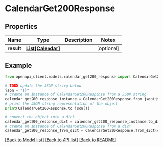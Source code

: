 # CalendarGet200Response


## Properties

Name | Type | Description | Notes
------------ | ------------- | ------------- | -------------
**result** | [**List[Calendar]**](Calendar.md) |  | [optional] 

## Example

```python
from openapi_client.models.calendar_get200_response import CalendarGet200Response

# TODO update the JSON string below
json = "{}"
# create an instance of CalendarGet200Response from a JSON string
calendar_get200_response_instance = CalendarGet200Response.from_json(json)
# print the JSON string representation of the object
print(CalendarGet200Response.to_json())

# convert the object into a dict
calendar_get200_response_dict = calendar_get200_response_instance.to_dict()
# create an instance of CalendarGet200Response from a dict
calendar_get200_response_from_dict = CalendarGet200Response.from_dict(calendar_get200_response_dict)
```
[[Back to Model list]](../README.md#documentation-for-models) [[Back to API list]](../README.md#documentation-for-api-endpoints) [[Back to README]](../README.md)


